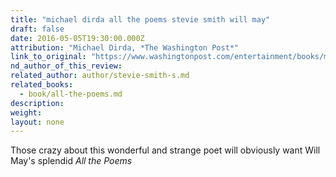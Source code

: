 ```yaml
---
title: "michael dirda all the poems stevie smith will may"
draft: false
date: 2016-05-05T19:30:00.000Z
attribution: "Michael Dirda, *The Washington Post*"
link_to_original: "https://www.washingtonpost.com/entertainment/books/michael-dirda-on-the-misunderstood-poet-stevie-smith/2016/03/16/e623b074-e62b-11e5-a6f3-21ccdbc5f74e_story.html"
nd_author_of_this_review:
related_author: author/stevie-smith-s.md
related_books:
  - book/all-the-poems.md
description:
weight:
layout: none
---
```

Those crazy about this wonderful and strange poet will obviously want Will May's splendid *All the Poems*

